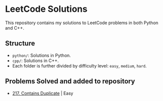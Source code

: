 # LeetCode Solutions

This repository contains my solutions to LeetCode problems in both Python and C++.

## Structure
- `python/`: Solutions in Python.
- `cpp/`: Solutions in C++.
- Each folder is further divided by difficulty level: `easy`, `medium`, `hard`.


## Problems Solved and added to repository
- [217. Contains Duplicate](https://leetcode.com/problems/contains-duplicate/description/) | Easy
